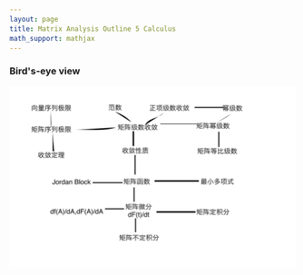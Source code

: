 ```yaml
---
layout: page
title: Matrix Analysis Outline 5 Calculus
math_support: mathjax
---
```



### Bird's-eye view

![](/wiki/img/matrix-ch5-calculus.svg)


